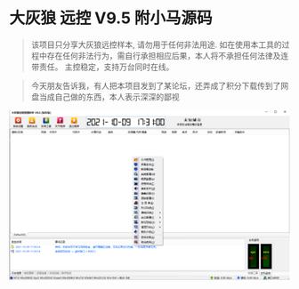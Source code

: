 # 大灰狼 远控 V9.5 附小马源码

> 该项目只分享大灰狼远控样本, 请勿用于任何非法用途. 如在使用本工具的过程中存在任何非法行为，需自行承担相应后果，本人将不承担任何法律及连带责任。 主控稳定，支持万台同时在线。

> 今天朋友告诉我，有人把本项目发到了某论坛，还弄成了积分下载传到了网盘当成自己做的东西，本人表示深深的鄙视
<p>
    <img alt="大灰狼图片" src="https://github.com/0xCuSO4/DHLYK/blob/main/images/1.png?raw=true"  style="max-width:100%;">
</p>
